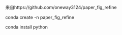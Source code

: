 
来自https://github.com/oneway3124/paper_fig_refine

conda create -n paper_fig_refine

conda install python